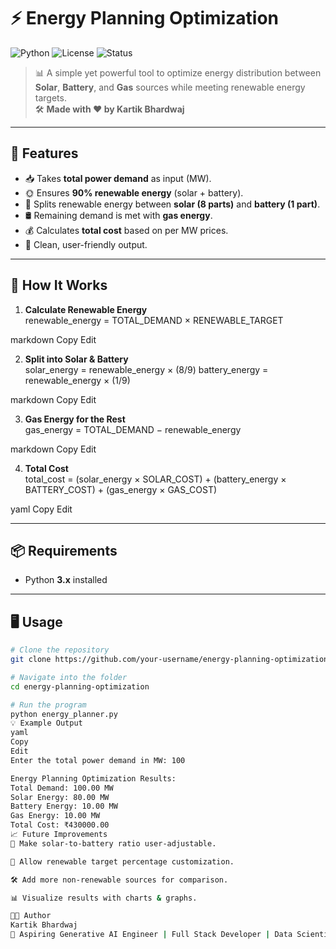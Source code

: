 # ⚡ Energy Planning Optimization

![Python](https://img.shields.io/badge/Python-3.8+-blue.svg)
![License](https://img.shields.io/badge/License-MIT-green.svg)
![Status](https://img.shields.io/badge/Status-Active-success.svg)

> 📊 A simple yet powerful tool to optimize energy distribution between **Solar**, **Battery**, and **Gas** sources while meeting renewable energy targets.  
> 🛠 **Made with ❤️ by Kartik Bhardwaj**

---

## 🚀 Features
- 📥 Takes **total power demand** as input (MW).
- 🌞 Ensures **90% renewable energy** (solar + battery).
- 🔋 Splits renewable energy between **solar (8 parts)** and **battery (1 part)**.
- 🛢 Remaining demand is met with **gas energy**.
- 💰 Calculates **total cost** based on per MW prices.
- 📄 Clean, user-friendly output.

---

## 🧮 How It Works

1. **Calculate Renewable Energy**  
renewable_energy = TOTAL_DEMAND × RENEWABLE_TARGET

markdown
Copy
Edit

2. **Split into Solar & Battery**  
solar_energy = renewable_energy × (8/9)
battery_energy = renewable_energy × (1/9)

markdown
Copy
Edit

3. **Gas Energy for the Rest**  
gas_energy = TOTAL_DEMAND − renewable_energy

markdown
Copy
Edit

4. **Total Cost**  
total_cost = (solar_energy × SOLAR_COST) +
(battery_energy × BATTERY_COST) +
(gas_energy × GAS_COST)

yaml
Copy
Edit

---

## 📦 Requirements
- Python **3.x** installed

---

## 🖥️ Usage
```bash
# Clone the repository
git clone https://github.com/your-username/energy-planning-optimization.git

# Navigate into the folder
cd energy-planning-optimization

# Run the program
python energy_planner.py
💡 Example Output
yaml
Copy
Edit
Enter the total power demand in MW: 100

Energy Planning Optimization Results:
Total Demand: 100.00 MW
Solar Energy: 80.00 MW
Battery Energy: 10.00 MW
Gas Energy: 10.00 MW
Total Cost: ₹430000.00
📈 Future Improvements
🎯 Make solar-to-battery ratio user-adjustable.

🔢 Allow renewable target percentage customization.

🛠 Add more non-renewable sources for comparison.

📊 Visualize results with charts & graphs.

👨‍💻 Author
Kartik Bhardwaj
💼 Aspiring Generative AI Engineer | Full Stack Developer | Data Scientist
